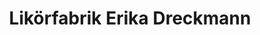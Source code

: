 ---
title: "Likörfabrik Erika Dreckmann"
url: /hamfelde/likoerfabrik-erika-dreckmann/
shop: Spirituosen
---